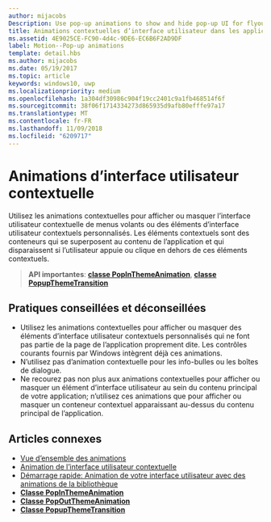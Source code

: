 ```yaml
---
author: mijacobs
Description: Use pop-up animations to show and hide pop-up UI for flyouts or custom pop-up UI elements. Pop-up elements are containers that appear over the app's content and are dismissed if the user taps or clicks outside of the pop-up element.
title: Animations contextuelles d’interface utilisateur dans les applications UWP
ms.assetid: 4E9025CE-FC90-4d4c-9DE6-EC6B6F2AD9DF
label: Motion--Pop-up animations
template: detail.hbs
ms.author: mijacobs
ms.date: 05/19/2017
ms.topic: article
keywords: windows10, uwp
ms.localizationpriority: medium
ms.openlocfilehash: 1a304df30986c904f19cc2401c9a1fb468514f6f
ms.sourcegitcommit: 38f06f1714334273d865935d9afb80efffe97a17
ms.translationtype: MT
ms.contentlocale: fr-FR
ms.lasthandoff: 11/09/2018
ms.locfileid: "6209717"
---
```

# <a name="pop-up-ui-animations"></a>Animations d’interface utilisateur contextuelle



Utilisez les animations contextuelles pour afficher ou masquer l’interface utilisateur contextuelle de menus volants ou des éléments d’interface utilisateur contextuels personnalisés. Les éléments contextuels sont des conteneurs qui se superposent au contenu de l’application et qui disparaissent si l’utilisateur appuie ou clique en dehors de ces éléments contextuels.

> **API importantes**: [**classe PopInThemeAnimation**](https://msdn.microsoft.com/library/windows/apps/br210383), [**classe PopupThemeTransition**](https://msdn.microsoft.com/library/windows/apps/hh969172)


## <a name="dos-and-donts"></a>Pratiques conseillées et déconseillées


-   Utilisez les animations contextuelles pour afficher ou masquer des éléments d’interface utilisateur contextuels personnalisés qui ne font pas partie de la page de l’application proprement dite. Les contrôles courants fournis par Windows intègrent déjà ces animations.
-   N’utilisez pas d’animation contextuelle pour les info-bulles ou les boîtes de dialogue.
-   Ne recourez pas non plus aux animations contextuelles pour afficher ou masquer un élément d’interface utilisateur au sein du contenu principal de votre application; n’utilisez ces animations que pour afficher ou masquer un conteneur contextuel apparaissant au-dessus du contenu principal de l’application.

## <a name="related-articles"></a>Articles connexes

* [Vue d’ensemble des animations](https://msdn.microsoft.com/library/windows/apps/mt187350)
* [Animation de l’interface utilisateur contextuelle](https://msdn.microsoft.com/library/windows/apps/xaml/jj649433)
* [Démarrage rapide: Animation de votre interface utilisateur avec des animations de la bibliothèque](https://msdn.microsoft.com/library/windows/apps/xaml/hh452703)
* [**Classe PopInThemeAnimation**](https://msdn.microsoft.com/library/windows/apps/br210383)
* [**Classe PopOutThemeAnimation**](https://msdn.microsoft.com/library/windows/apps/br210391)
* [**Classe PopupThemeTransition**](https://msdn.microsoft.com/library/windows/apps/hh969172)

 

 




